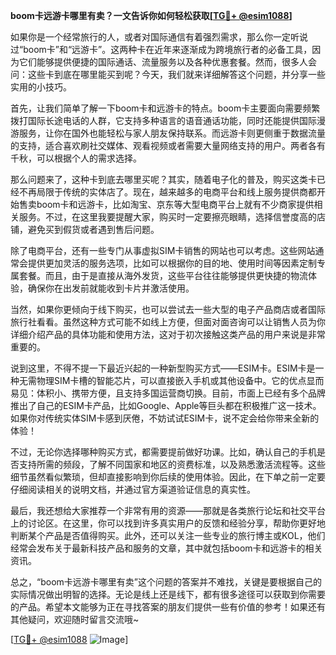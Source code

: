 **boom卡远游卡哪里有卖？一文告诉你如何轻松获取[[TG💪+ @esim1088](https://t.me/s/esim1088)]**

如果你是一个经常旅行的人，或者对国际通信有着强烈需求，那么你一定听说过“boom卡”和“远游卡”。这两种卡在近年来逐渐成为跨境旅行者的必备工具，因为它们能够提供便捷的国际通话、流量服务以及各种优惠套餐。然而，很多人会问：这些卡到底在哪里能买到呢？今天，我们就来详细解答这个问题，并分享一些实用的小技巧。

首先，让我们简单了解一下boom卡和远游卡的特点。boom卡主要面向需要频繁拨打国际长途电话的人群，它支持多种语言的语音通话功能，同时还能提供国际漫游服务，让你在国外也能轻松与家人朋友保持联系。而远游卡则更侧重于数据流量的支持，适合喜欢刷社交媒体、观看视频或者需要大量网络支持的用户。两者各有千秋，可以根据个人的需求选择。

那么问题来了，这种卡到底去哪里买呢？其实，随着电子化的普及，购买这类卡已经不再局限于传统的实体店了。现在，越来越多的电商平台和线上服务提供商都开始售卖boom卡和远游卡，比如淘宝、京东等大型电商平台上就有不少商家提供相关服务。不过，在这里我要提醒大家，购买时一定要擦亮眼睛，选择信誉度高的店铺，避免买到假货或者遇到售后问题。

除了电商平台，还有一些专门从事虚拟SIM卡销售的网站也可以考虑。这些网站通常会提供更加灵活的服务选项，比如可以根据你的目的地、使用时间等因素定制专属套餐。而且，由于是直接从海外发货，这些平台往往能够提供更快捷的物流体验，确保你在出发前就能收到卡片并激活使用。

当然，如果你更倾向于线下购买，也可以尝试去一些大型的电子产品商店或者国际旅行社看看。虽然这种方式可能不如线上方便，但面对面咨询可以让销售人员为你详细介绍产品的具体功能和使用方法，这对于初次接触这类产品的用户来说是非常重要的。

说到这里，不得不提一下最近兴起的一种新型购买方式——ESIM卡。ESIM卡是一种无需物理SIM卡槽的智能芯片，可以直接嵌入手机或其他设备中。它的优点显而易见：体积小、携带方便，且支持多国运营商切换。目前，市面上已经有多个品牌推出了自己的ESIM卡产品，比如Google、Apple等巨头都在积极推广这一技术。如果你对传统实体SIM卡感到厌倦，不妨试试ESIM卡，说不定会给你带来全新的体验！

不过，无论你选择哪种购买方式，都需要提前做好功课。比如，确认自己的手机是否支持所需的频段，了解不同国家和地区的资费标准，以及熟悉激活流程等。这些细节虽然看似繁琐，但却直接影响到你后续的使用体验。因此，在下单之前一定要仔细阅读相关的说明文档，并通过官方渠道验证信息的真实性。

最后，我还想给大家推荐一个非常有用的资源——那就是各类旅行论坛和社交平台上的讨论区。在这里，你可以找到许多真实用户的反馈和经验分享，帮助你更好地判断某个产品是否值得购买。此外，还可以关注一些专业的旅行博主或KOL，他们经常会发布关于最新科技产品和服务的文章，其中就包括boom卡和远游卡的相关资讯。

总之，“boom卡远游卡哪里有卖”这个问题的答案并不难找，关键是要根据自己的实际情况做出明智的选择。无论是线上还是线下，都有很多途径可以获取到你需要的产品。希望本文能够为正在寻找答案的朋友们提供一些有价值的参考！如果还有其他疑问，欢迎随时留言交流哦~

[[TG💪+ @esim1088](https://t.me/s/esim1088) ![Image](https://i.postimg.cc/4NQfJmqS/Snipaste-2025-05-13-00-14-12.png)]